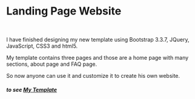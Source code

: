  <h1>Landing Page Website </h1>
<br>
<p> I have finished designing my new template using Bootstrap 3.3.7, JQuery, JavaScript, CSS3 and html5.</p>
<p> My template contains three pages and those are a home page with many sections, about page and FAQ page.<p>
<p> So now anyone can use it and customize it to create his own website. <p>
<h5>to see <a href="https://quick-inc.000webhostapp.com/" target="_blank">My Template</a> </h5>
